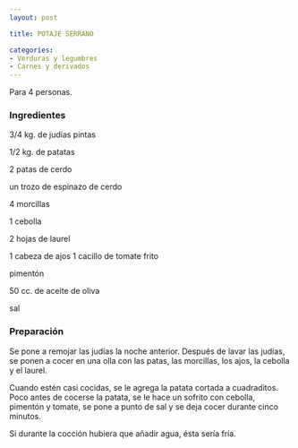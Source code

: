 ```yaml
---
layout: post

title: POTAJE SERRANO

categories:
- Verduras y legumbres
- Carnes y derivados
---
```

Para 4 personas.

<h3>Ingredientes</h3>
3/4 kg. de judías pintas

1/2 kg. de patatas

2 patas de cerdo

un trozo de espinazo de cerdo

4 morcillas

1 cebolla

2 hojas de laurel

1 cabeza de ajos 1 cacillo de tomate frito

pimentón

50 cc. de aceite de oliva

sal

<h3>Preparación</h3>
Se pone a remojar las judías la noche anterior. Después de lavar las judías, se ponen a cocer en una olla con las patas, las morcillas, los ajos, la cebolla y el laurel.

Cuando estén casi cocidas, se le agrega la patata cortada a cuadraditos. Poco antes de cocerse la patata, se le hace un sofrito con cebolla, pimentón y tomate, se pone a punto de sal y se deja cocer durante cinco minutos.

Si durante la cocción hubiera que añadir agua, ésta sería fría.